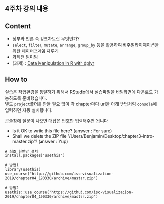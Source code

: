 4주차 강의 내용
---

Content
---

  - 정부와 언론 속 정크차트란 무엇인가?
  - `select`, `filter`, `mutate`, `arrange`, `group_by` 등을 활용하여 비주얼라이제이션을 위한 데이터프레임 다루기
  - 과제전 팀미팅
  - (과제) : [Data Manipulation in R with dplyr](https://www.datacamp.com/courses/dplyr-data-manipulation-r-tutorial)



How to
---

실습은 작업환경을 통일하기 위해서 RStudio에서 실습파일을 바탕화면에 다운로드 가능하도록 준비했습니다.  
별도 `project`폴더를 만들 필요 없이 각 chapter마다 url을 아래 방법처럼 `console`에 입력하면 자동 설치됩니다.

콘솔창에 질문이 나오면 대답은 번호만 입력해주면 됩니다
- Is it OK to write this file here? (answer : For sure)  
- Shall we delete the ZIP file '/Users/Benjamin/Desktop/chapter3-intro-master.zip'? (answer : Yup)

```
# 최초 한번만 설치
install.packages("usethis")  

# 방법1
library(usethis) 
use_course("https://github.com/isc-visualization-2019/chapter04_190330/archive/master.zip")

# 방법2
usethis::use_course("https://github.com/isc-visualization-2019/chapter04_190330/archive/master.zip")
```

